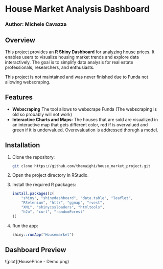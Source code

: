 
# House Market Analysis Dashboard

### Author: Michele Cavazza

## Overview

This project provides an **R Shiny Dashboard** for analyzing house prices. It enables users to visualize housing market trends and explore data interactively. The goal is to simplify data analysis for real estate professionals, researchers, and enthusiasts.

This project is not maintained and was never finished due to Funda not allowing webscraping.

## Features

- **Webscraping** The tool allows to webscrape Funda (The webscraping is old so probably will not work)
- **Interactive Charts and Maps:** The houses that are sold are visualized in an interactive map that gets different color, red if is overvalued and green if it is undervalued. Overevaluation is addressed thorugh a model.


## Installation

1. Clone the repository:
   ```bash
   git clone https://github.com/themaighi/house_market_project.git
   ```
2. Open the project directory in RStudio.

3. Install the required R packages:
   ```R
   install.packages(c(
       "shiny", "shinydashboard", "data.table", "leaflet", 
       "RSelenium", "httr", "ggmap", "rvest", 
       "XML", "shinycssloaders", "htmltools", 
       "h2o", "curl", "randomForest"
   ))
   ```

4. Run the app:
   ```R
   shiny::runApp("Housemarket")
   ```

## Dashboard Preview


![plot](HousePrice - Demo.png)



